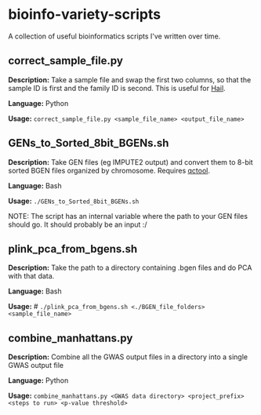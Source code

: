 # bioinfo-variety-scripts
A collection of useful bioinformatics scripts I've written over time.


## correct_sample_file.py

**Description:** Take a sample file and swap the first two columns, so that the sample ID is first and the family ID is
second. This is useful for [Hail](https://hail.is/).

**Language:** Python

**Usage:** ```correct_sample_file.py <sample_file_name> <output_file_name> ```

## GENs_to_Sorted_8bit_BGENs.sh

**Description:** Take GEN files (eg IMPUTE2 output) and convert them to 8-bit sorted BGEN files organized by chromosome.
Requires [qctool](https://www.well.ox.ac.uk/~gav/qctool_v2/).

**Language:** Bash

**Usage:**  ``` ./GENs_to_Sorted_8bit_BGENs.sh ```

NOTE: The script has an internal variable where the path to your GEN files should go. It should probably be an input :/

## plink_pca_from_bgens.sh

**Description:** Take the path to a directory containing .bgen files and do PCA with that data.

**Language:** Bash

**Usage:** # ```./plink_pca_from_bgens.sh <./BGEN_file_folders> <sample_file_name>```

## combine_manhattans.py

**Description:** Combine all the GWAS output files in a directory into a single GWAS output file

**Language:** Python

**Usage:** ```combine_manhattans.py <GWAS data directory> <project_prefix> <steps to run> <p-value threshold>```